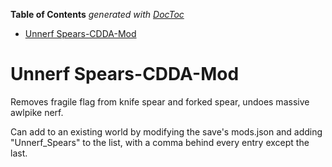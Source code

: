 <!-- START doctoc generated TOC please keep comment here to allow auto update -->
<!-- DON'T EDIT THIS SECTION, INSTEAD RE-RUN doctoc TO UPDATE -->
**Table of Contents**  *generated with [DocToc](https://github.com/thlorenz/doctoc)*

- [Unnerf Spears-CDDA-Mod](#unnerf-spears-cdda-mod)

<!-- END doctoc generated TOC please keep comment here to allow auto update -->

# Unnerf Spears-CDDA-Mod
Removes fragile flag from knife spear and forked spear, undoes massive awlpike nerf.

Can add to an existing world by modifying the save's mods.json and adding "Unnerf_Spears" to the list, with a comma behind every entry except the last.